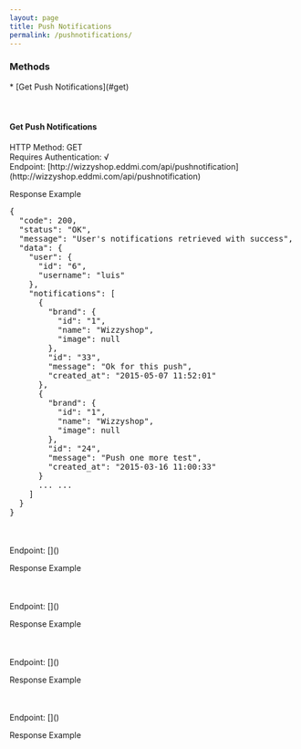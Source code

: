 ```yaml
---
layout: page
title: Push Notifications
permalink: /pushnotifications/
---
```


<h3>Methods</h3>
* [Get Push Notifications](#get)
<br/>
<br/>
<br/>

<h4 id="get">Get Push Notifications</h4>
HTTP Method: GET
<br/>
Requires Authentication: √
<br/>
Endpoint: [http://wizzyshop.eddmi.com/api/pushnotification](http://wizzyshop.eddmi.com/api/pushnotification)
<br/>

Response Example
<pre>
{
  "code": 200,
  "status": "OK",
  "message": "User's notifications retrieved with success",
  "data": {
    "user": {
      "id": "6",
      "username": "luis"
    },
    "notifications": [
      {
        "brand": {
          "id": "1",
          "name": "Wizzyshop",
          "image": null
        },
        "id": "33",
        "message": "Ok for this push",
        "created_at": "2015-05-07 11:52:01"
      },
      {
        "brand": {
          "id": "1",
          "name": "Wizzyshop",
          "image": null
        },
        "id": "24",
        "message": "Push one more test",
        "created_at": "2015-03-16 11:00:33"
      }
      ... ...
    ]
  }
}
</pre>
<br/>


<h4 id=""></h4>
Endpoint: []()

Response Example
<pre>

</pre>

<h4 id=""></h4>
Endpoint: []()

Response Example
<pre>

</pre>

<h4 id=""></h4>
Endpoint: []()

Response Example
<pre>

</pre>

<h4 id=""></h4>
Endpoint: []()

Response Example
<pre>

</pre>